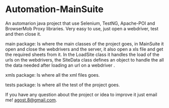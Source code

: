 Automation-MainSuite
====================

An automarion java project that use Selenium, TestNG, Apache-POI and BrowserMob Proxy libraries. Very easy to use, just open a webdriver, test and then close it.

main package: Is where the main classes of the project goes, in MainSuite it open and close the webdrivers and the server, it also open a xls file and get the required sheets from it. In the LoadSite class it handles the load of the urls on the webdrivers, the SiteData class defines an object to handle the all the data needed after loading an url on a webdriver .

xmls package: Is where all the xml files goes.

tests package: Is where all the test of the project goes.

If you have any question about the project or idea to improve it just email me! agost.8@gmail.com.
